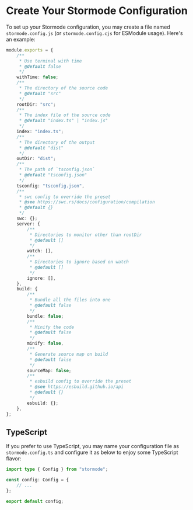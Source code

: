 # Create Your Stormode Configuration

To set up your Stormode configuration, you may create a file named `stormode.config.js` (or `stormode.config.cjs` for ESModule usage). Here's an example:

```typescript
module.exports = {
    /**
     * Use terminal with time
     * @default false
     */
	withTime: false;
	/**
     * The directory of the source code
     * @default "src"
     */
	rootDir: "src";
	/**
     * The index file of the source code
     * @default "index.ts" | "index.js"
     */
	index: "index.ts";
    /**
     * The directory of the output
     * @default "dist"
     */
	outDir: "dist";
    /**
     * The path of `tsconfig.json`
     * @default "tsconfig.json"
     */
	tsconfig: "tsconfig.json",
	/**
     * swc config to override the preset
     * @see https://swc.rs/docs/configuration/compilation
     * @default {}
     */
    swc: {};
	server: {
		/**
     	 * Directories to monitor other than rootDir
     	 * @default []
     	 */
		watch: [],
    	/**
    	 * Directories to ignore based on watch
    	 * @default []
    	 */
		ignore: [],
	},
	build: {
		/**
    	 * Bundle all the files into one
    	 * @default false
    	 */
    	bundle: false;
    	/**
    	 * Minify the code
    	 * @default false
    	 */
		minify: false,
    	/**
    	 * Generate source map on build
    	 * @default false
    	 */
    	sourceMap: false;
		/**
     	 * esbuild config to override the preset
     	 * @see https://esbuild.github.io/api
     	 * @default {}
     	 */
    	esbuild: {};
	},
};
```

## TypeScript

If you prefer to use TypeScript, you may name your configuration file as `stormode.config.ts` and configure it as below to enjoy some TypeScript flavor:

```typescript
import type { Config } from "stormode";

const config: Config = {
	// ...
};

export default config;
```
